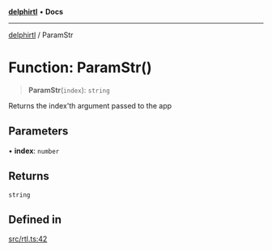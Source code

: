 [**delphirtl**](../README.md) • **Docs**

***

[delphirtl](../globals.md) / ParamStr

# Function: ParamStr()

> **ParamStr**(`index`): `string`

Returns the index'th argument passed to the app

## Parameters

• **index**: `number`

## Returns

`string`

## Defined in

[src/rtl.ts:42](https://github.com/chuacw/delphirtl/blob/4a0b8e9df693eb3c199a989bcb1a2158edc9e81e/src/rtl.ts#L42)
